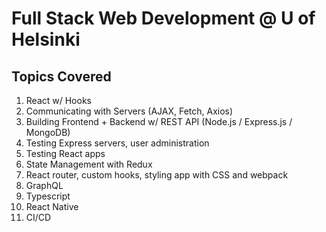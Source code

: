 # Full Stack Web Development @ U of Helsinki

## Topics Covered

1. React w/ Hooks
2. Communicating with Servers (AJAX, Fetch, Axios)
3. Building Frontend + Backend w/ REST API (Node.js / Express.js / MongoDB)
4. Testing Express servers, user administration
5. Testing React apps
6. State Management with Redux
7. React router, custom hooks, styling app with CSS and webpack
8. GraphQL
9. Typescript
10. React Native
11. CI/CD